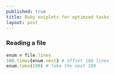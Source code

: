 ```yaml
---
published: true
title: Ruby sniplets for optimzed tasks
layout: post
---
```

### Reading a file

~~~~ruby
enum = file.lines
100.times{enum.next} # offset 100 lines
enum.take(100) # take the next 100 
 	
~~~~
